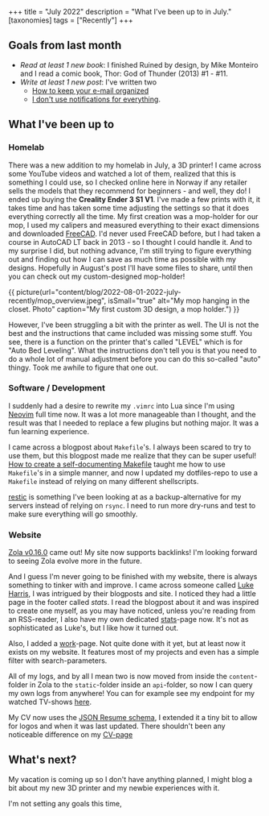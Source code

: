 +++
title = "July 2022"
description = "What I've been up to in July."
[taxonomies]
tags = ["Recently"]
+++

## Goals from last month

- _Read at least 1 new book_: I finished Ruined by design, by Mike Monteiro and
  I read a comic book, Thor: God of Thunder (2013) #1 - #11.
- _Write at least 1 new post_: I've written two
  - [How to keep your e-mail organized][howtoemail]
  - [I don't use notifications for everything][notifications].

## What I've been up to

### Homelab

There was a new addition to my homelab in July, a 3D printer! I came across some
YouTube videos and watched a lot of them, realized that this is something I
could use, so I checked online here in Norway if any retailer sells the models
that they recommend for beginners - and well, they do! I ended up buying the
**Creality Ender 3 S1 V1**. I've made a few prints with it, it takes time and
has taken some time adjusting the settings so that it does everything correctly
all the time. My first creation was a mop-holder for our mop, I used my calipers
and measured everything to their exact dimensions and downloaded
[FreeCAD][freecad]. I'd never used FreeCAD before, but I had taken a course in
AutoCAD LT back in 2013 - so I thought I could handle it. And to my surprise I
did, but nothing advance, I'm still trying to figure everything out and finding
out how I can save as much time as possible with my designs. Hopefully in
August's post I'll have some files to share, until then you can check out my
custom-designed mop-holder!

{{ picture(url="content/blog/2022-08-01-2022-july-recently/mop_overview.jpeg",
isSmall="true" alt="My mop hanging in the closet. Photo" caption="My first custom 3D design, a mop holder.") }}

However, I've been struggling a bit with the printer as well. The UI is not the
best and the instructions that came included was missing some stuff. You see,
there is a function on the printer that's called "LEVEL" which is for "Auto Bed
Leveling". What the instructions don't tell you is that you need to do a whole
lot of manual adjustment before you can do this so-called "auto" thingy. Took me
awhile to figure that one out.

### Software / Development

I suddenly had a desire to rewrite my `.vimrc` into Lua since I'm using
[Neovim][nvim] full time now. It was a lot more manageable than I thought, and
the result was that I needed to replace a few plugins but nothing major. It was
a fun learning experience.

I came across a blogpost about `Makefile`'s. I always been scared to try to use
them, but this blogpost made me realize that they can be super useful! [How to
create a self-documenting Makefile][makefile_blogpost] taught me how to use
`Makefile`'s in a simple manner, and now I updated my dotfiles-repo to use a
`Makefile` instead of relying on many different shellscripts.

[restic][restic] is something I've been looking at as a backup-alternative
for my servers instead of relying on `rsync`. I need to run more dry-runs and
test to make sure everything will go smoothly.

### Website

[Zola v0.16.0][zola-release] came out! My site now supports backlinks! I'm
looking forward to seeing Zola evolve more in the future.

And I guess I'm never going to be finished with my website, there is always
something to tinker with and improve. I came across someone called [Luke
Harris][lukeharris], I was intrigued by their blogposts and site. I noticed they
had a little page in the footer called _stats_. I read the blogpost about it and
was inspired to create one myself, as you may have noticed, unless you're
reading from an RSS-reader, I also have my own dedicated
[stats](@/stats.md)-page now. It's not as sophisticated as Luke's, but I like
how it turned out.

Also, I added a [work][work]-page. Not quite done with it yet, but at least now
it exists on my website. It features most of my projects and even has a simple
filter with search-parameters.

All of my logs, and by all I mean two is now moved from inside the
`content`-folder in Zola to the `static`-folder inside an `api`-folder, so now I
can query my own logs from anywhere! You can for example see my endpoint for my
watched TV-shows [here][api-endpoint].

My CV now uses the [JSON Resume schema][jsonresume], I extended it a tiny bit to
allow for logos and when it was last updated. There shouldn't been any
noticeable difference on my [CV-page][cv]

## What's next?

My vacation is coming up so I don't have anything planned, I might blog a bit 
about my new 3D printer and my newbie experiences with it.

I'm not setting any goals this time, 

[howtoemail]: @/blog/2022-07-11-organized-email.md
[notifications]: @/blog/2022-07-14-why-i-dont-use-notifications-for-everything.md
[freecad]: https://www.freecad.org
[nvim]: https://neovim.io/
[lukeharris]: https://www.lkhrs.com/
[api-endpoint]: /api/tv_shows.json
[makefile_blogpost]: https://victoria.dev/blog/how-to-create-a-self-documenting-makefile/
[restic]: https://restic.net/
[zola-release]: https://github.com/getzola/zola/releases/tag/v0.16.0
[work]: @/work/_index.md
[jsonresume]: https://jsonresume.org/schema/
[cv]: @/cv.md
